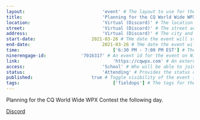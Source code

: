 ```yaml
---
layout:								'event' # The layout to use for the event page. This should never be changed.
title:								'Planning for the CQ World Wide WPX Contest' # The name of the event.
location:							'Virtual (Discord)' # The location or building of the event.
street:								'Virtual (Discord)' # The street address of the event.
address:							'Virtual (Discord)' # The city and state of the event.
start-date:						2021-03-26 # THe date the event will start. YYYY-MM-DD.
end-date:							2021-03-26 # THe date the event will end. YYYY-MM-DD.
time:									['6:30 PM - 7:00 PM EST'] # The time range of the event. Does not include travel. An array of times for multi-day events.
ninerengage-id:				'7016317' # An event id for the event on NinerEngage. Optional.
link:									'https://cqwpx.com' # An external link to the event. Optional.
access:								'School' # Who will be able to join us for the event. Values: 'Club', 'School', or 'Public'.
status:								'Attending' # Provides the status of the event. Values: 'Attending', 'Planned', 'Cancelled'.
published:						true # Toggle visibility of the event in feeds.
tags:									['fieldops'] # The tags for the event.
---
```



Planning for the CQ World Wide WPX Contest the following day.

[Discord](https://ninerengage.uncc.edu/news/174684)
